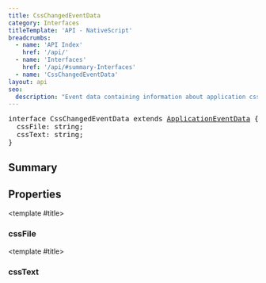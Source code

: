 ```yaml
---
title: CssChangedEventData
category: Interfaces
titleTemplate: 'API - NativeScript'
breadcrumbs: 
  - name: 'API Index'
    href: '/api/'
  - name: 'Interfaces'
    href: '/api/#summary-Interfaces'
  - name: 'CssChangedEventData'
layout: api
seo:
  description: "Event data containing information about application css change."
---
```


<!-- This page is auto generated, do not edit manually. -->
<!-- Run "yarn generate:api-docs" to regenerate -->

<script setup lang="ts">
  import { provide } from "vue";
  import API_DATA from "./CssChangedEventData.data.json";
  
  provide('API_DATA', API_DATA);
</script>

<APIRefHierarchy v-once />

<pre class="not-prose [&_a]:text-blue-400 [&_a]:no-underline">interface CssChangedEventData extends <a href="/api/interface/ApplicationEventData">ApplicationEventData</a> {
  cssFile: string;
  cssText: string;
}</pre>

<APIRefComment commentBase64="eyJibG9ja1RhZ3MiOltdLCJtb2RpZmllclRhZ3MiOnt9LCJzdW1tYXJ5IjpbeyJraW5kIjoidGV4dCIsInRleHQiOiJFdmVudCBkYXRhIGNvbnRhaW5pbmcgaW5mb3JtYXRpb24gYWJvdXQgYXBwbGljYXRpb24gY3NzIGNoYW5nZS4ifV19" v-once />

## <Heading ignore>Summary</Heading>

<APIRefSummary v-once />

## Properties

<div class="isOptional">

<APIRef for="4720" v-once>

<template #title>

### cssFile

</template>

</APIRef>

</div>

<div class="isOptional">

<APIRef for="4721" v-once>

<template #title>

### cssText

</template>

</APIRef>

</div>
